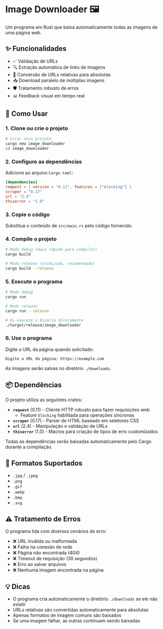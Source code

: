 # Image Downloader 🖼️

Um programa em Rust que baixa automaticamente todas as imagens de uma página web.

## ✨ Funcionalidades

- ✅ Validação de URLs
- 🔍 Extração automática de links de imagens
- 🔗 Conversão de URLs relativas para absolutas
- 📥 Download paralelo de múltiplas imagens
- 🛡️ Tratamento robusto de erros
- 📊 Feedback visual em tempo real


## 🚀 Como Usar

### 1. Clone ou crie o projeto

```bash
# Criar novo projeto
cargo new image_downloader
cd image_downloader
```

### 2. Configure as dependências

Adicione ao arquivo `Cargo.toml`:

```toml
[dependencies]
reqwest = { version = "0.11", features = ["blocking"] }
scraper = "0.17"
url = "2.4"
thiserror = "1.0"
```

### 3. Copie o código

Substitua o conteúdo de `src/main.rs` pelo código fornecido.

### 4. Compile o projeto

```bash
# Modo debug (mais rápido para compilar)
cargo build

# Modo release (otimizado, recomendado)
cargo build --release
```

### 5. Execute o programa

```bash
# Modo debug
cargo run

# Modo release
cargo run --release

# Ou execute o binário diretamente
./target/release/image_downloader
```

### 6. Use o programa

Digite a URL da página quando solicitado:

```
Digite a URL da página: https://example.com
```

As imagens serão salvas no diretório `./downloads`.

## 📦 Dependências

O projeto utiliza as seguintes crates:

- **`reqwest`** (0.11) - Cliente HTTP robusto para fazer requisições web
  - Feature `blocking` habilitada para operações síncronas
- **`scraper`** (0.17) - Parser de HTML baseado em seletores CSS
- **`url`** (2.4) - Manipulação e validação de URLs
- **`thiserror`** (1.0) - Macros para criação de tipos de erro customizados

Todas as dependências serão baixadas automaticamente pelo Cargo durante a compilação.

## 🎯 Formatos Suportados

- `.jpg` / `.jpeg`
- `.png`
- `.gif`
- `.webp`
- `.bmp`
- `.svg`


## ⚠️ Tratamento de Erros

O programa lida com diversos cenários de erro:

- ❌ URL inválida ou malformada
- ❌ Falha na conexão de rede
- ❌ Página não encontrada (404)
- ❌ Timeout de requisição (30 segundos)
- ❌ Erro ao salvar arquivos
- ❌ Nenhuma imagem encontrada na página

## 💡 Dicas

- O programa cria automaticamente o diretório `./downloads` se ele não existir
- URLs relativas são convertidas automaticamente para absolutas
- Apenas formatos de imagem comuns são baixados
- Se uma imagem falhar, as outras continuam sendo baixadas
